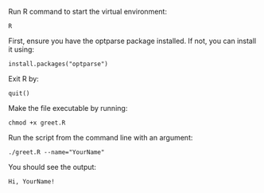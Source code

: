 Run R command to start the virtual environment:
```
R
```


First, ensure you have the optparse package installed. If not, you can install it using:

```
install.packages("optparse")
```
Exit R by:
```
quit()
```



Make the file executable by running:

```
chmod +x greet.R
``` 
Run the script from the command line with an argument:
```
./greet.R --name="YourName"
```

You should see the output:
```
Hi, YourName!
```
